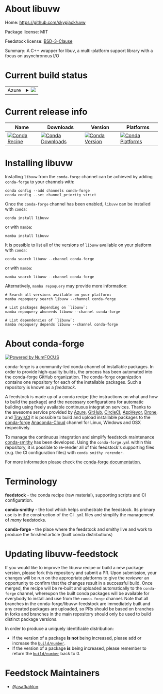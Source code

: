 About libuvw
============

Home: https://github.com/skypjack/uvw

Package license: MIT

Feedstock license: [BSD-3-Clause](https://github.com/conda-forge/libuvw-feedstock/blob/main/LICENSE.txt)

Summary: A C++ wrapper for libuv, a multi-platform support library with a focus on asynchronous I/O

Current build status
====================


<table>
    
  <tr>
    <td>Azure</td>
    <td>
      <details>
        <summary>
          <a href="https://dev.azure.com/conda-forge/feedstock-builds/_build/latest?definitionId=17321&branchName=main">
            <img src="https://dev.azure.com/conda-forge/feedstock-builds/_apis/build/status/libuvw-feedstock?branchName=main">
          </a>
        </summary>
        <table>
          <thead><tr><th>Variant</th><th>Status</th></tr></thead>
          <tbody><tr>
              <td>linux_64</td>
              <td>
                <a href="https://dev.azure.com/conda-forge/feedstock-builds/_build/latest?definitionId=17321&branchName=main">
                  <img src="https://dev.azure.com/conda-forge/feedstock-builds/_apis/build/status/libuvw-feedstock?branchName=main&jobName=linux&configuration=linux_64_" alt="variant">
                </a>
              </td>
            </tr><tr>
              <td>osx_64</td>
              <td>
                <a href="https://dev.azure.com/conda-forge/feedstock-builds/_build/latest?definitionId=17321&branchName=main">
                  <img src="https://dev.azure.com/conda-forge/feedstock-builds/_apis/build/status/libuvw-feedstock?branchName=main&jobName=osx&configuration=osx_64_" alt="variant">
                </a>
              </td>
            </tr><tr>
              <td>win_64</td>
              <td>
                <a href="https://dev.azure.com/conda-forge/feedstock-builds/_build/latest?definitionId=17321&branchName=main">
                  <img src="https://dev.azure.com/conda-forge/feedstock-builds/_apis/build/status/libuvw-feedstock?branchName=main&jobName=win&configuration=win_64_" alt="variant">
                </a>
              </td>
            </tr>
          </tbody>
        </table>
      </details>
    </td>
  </tr>
</table>

Current release info
====================

| Name | Downloads | Version | Platforms |
| --- | --- | --- | --- |
| [![Conda Recipe](https://img.shields.io/badge/recipe-libuvw-green.svg)](https://anaconda.org/conda-forge/libuvw) | [![Conda Downloads](https://img.shields.io/conda/dn/conda-forge/libuvw.svg)](https://anaconda.org/conda-forge/libuvw) | [![Conda Version](https://img.shields.io/conda/vn/conda-forge/libuvw.svg)](https://anaconda.org/conda-forge/libuvw) | [![Conda Platforms](https://img.shields.io/conda/pn/conda-forge/libuvw.svg)](https://anaconda.org/conda-forge/libuvw) |

Installing libuvw
=================

Installing `libuvw` from the `conda-forge` channel can be achieved by adding `conda-forge` to your channels with:

```
conda config --add channels conda-forge
conda config --set channel_priority strict
```

Once the `conda-forge` channel has been enabled, `libuvw` can be installed with `conda`:

```
conda install libuvw
```

or with `mamba`:

```
mamba install libuvw
```

It is possible to list all of the versions of `libuvw` available on your platform with `conda`:

```
conda search libuvw --channel conda-forge
```

or with `mamba`:

```
mamba search libuvw --channel conda-forge
```

Alternatively, `mamba repoquery` may provide more information:

```
# Search all versions available on your platform:
mamba repoquery search libuvw --channel conda-forge

# List packages depending on `libuvw`:
mamba repoquery whoneeds libuvw --channel conda-forge

# List dependencies of `libuvw`:
mamba repoquery depends libuvw --channel conda-forge
```


About conda-forge
=================

[![Powered by
NumFOCUS](https://img.shields.io/badge/powered%20by-NumFOCUS-orange.svg?style=flat&colorA=E1523D&colorB=007D8A)](https://numfocus.org)

conda-forge is a community-led conda channel of installable packages.
In order to provide high-quality builds, the process has been automated into the
conda-forge GitHub organization. The conda-forge organization contains one repository
for each of the installable packages. Such a repository is known as a *feedstock*.

A feedstock is made up of a conda recipe (the instructions on what and how to build
the package) and the necessary configurations for automatic building using freely
available continuous integration services. Thanks to the awesome service provided by
[Azure](https://azure.microsoft.com/en-us/services/devops/), [GitHub](https://github.com/),
[CircleCI](https://circleci.com/), [AppVeyor](https://www.appveyor.com/),
[Drone](https://cloud.drone.io/welcome), and [TravisCI](https://travis-ci.com/)
it is possible to build and upload installable packages to the
[conda-forge](https://anaconda.org/conda-forge) [Anaconda-Cloud](https://anaconda.org/)
channel for Linux, Windows and OSX respectively.

To manage the continuous integration and simplify feedstock maintenance
[conda-smithy](https://github.com/conda-forge/conda-smithy) has been developed.
Using the ``conda-forge.yml`` within this repository, it is possible to re-render all of
this feedstock's supporting files (e.g. the CI configuration files) with ``conda smithy rerender``.

For more information please check the [conda-forge documentation](https://conda-forge.org/docs/).

Terminology
===========

**feedstock** - the conda recipe (raw material), supporting scripts and CI configuration.

**conda-smithy** - the tool which helps orchestrate the feedstock.
                   Its primary use is in the construction of the CI ``.yml`` files
                   and simplify the management of *many* feedstocks.

**conda-forge** - the place where the feedstock and smithy live and work to
                  produce the finished article (built conda distributions)


Updating libuvw-feedstock
=========================

If you would like to improve the libuvw recipe or build a new
package version, please fork this repository and submit a PR. Upon submission,
your changes will be run on the appropriate platforms to give the reviewer an
opportunity to confirm that the changes result in a successful build. Once
merged, the recipe will be re-built and uploaded automatically to the
`conda-forge` channel, whereupon the built conda packages will be available for
everybody to install and use from the `conda-forge` channel.
Note that all branches in the conda-forge/libuvw-feedstock are
immediately built and any created packages are uploaded, so PRs should be based
on branches in forks and branches in the main repository should only be used to
build distinct package versions.

In order to produce a uniquely identifiable distribution:
 * If the version of a package **is not** being increased, please add or increase
   the [``build/number``](https://docs.conda.io/projects/conda-build/en/latest/resources/define-metadata.html#build-number-and-string).
 * If the version of a package **is** being increased, please remember to return
   the [``build/number``](https://docs.conda.io/projects/conda-build/en/latest/resources/define-metadata.html#build-number-and-string)
   back to 0.

Feedstock Maintainers
=====================

* [@asafkahlon](https://github.com/asafkahlon/)

